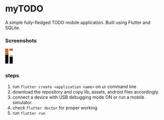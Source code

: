 # myTODO
A simple fully-fledged TODO mobile application. 
Built using Flutter and SQLite.

### Screenshots

<img src="screenshots/1stpage.jpeg" alt="1st page" style="width:10px; height:50px"/>
<img src="screenshots/2ndpage.jpeg" alt="1st page" style="width:10px; height:50px"/>



### steps
1. run `flutter create <application name>` on ur command line
2. download the repository and copy lib, assets, android files accordingly.
3. connect a device with USB debugging mode ON or run a mobile simulator.
4. check `flutter doctor` for proper working
5. run `flutter run`
